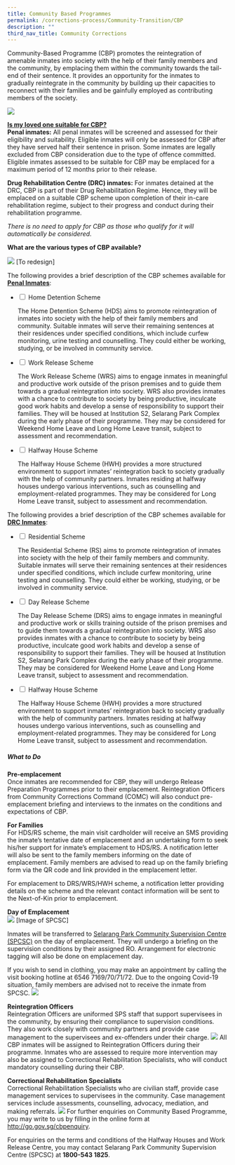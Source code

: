 ```yaml
---
title: Community Based Programmes
permalink: /corrections-process/Community-Transition/CBP
description: ""
third_nav_title: Community Corrections
---
```


Community-Based Programme (CBP) promotes the reintegration of amenable inmates into society with the help of their family members and the community, by emplacing them within the community towards the tail-end of their sentence. It provides an opportunity for the inmates to gradually reintegrate in the community by building up their capacities to reconnect with their families and be gainfully employed as contributing members of the society.

![](/images/Rehabilitation/CBP%20Infographic.png)

<strong><u>Is my loved one suitable for CBP?</u></strong><br>
**Penal inmates:** All penal inmates will be screened and assessed for their eligibility and suitability. Eligible inmates will only be assessed for CBP after they have served half their sentence in prison. Some inmates are legally excluded from CBP consideration due to the type of offence committed. Eligible inmates assessed to be suitable for CBP may be emplaced for a maximum period of 12 months prior to their release.

**Drug Rehabilitation Centre (DRC) inmates:** For inmates detained at the DRC, CBP is part of their Drug Rehabilitation Regime. Hence, they will be emplaced on a suitable CBP scheme upon completion of their in-care rehabilitation regime, subject to their progress and conduct during their rehabilitation programme. 

*There is no need to apply for CBP as those who qualify for it will automatically be considered.*

**What are the various types of CBP available?**

![](/images/Rehabilitation/Types%20of%20CBP.png)
[To redesign]

The following provides a brief description of the CBP schemes available for <Strong><u>Penal Inmates</u></Strong>:
<ul class="jekyllcodex_accordion">
  <li>
    <input type="checkbox" id="accordion1">
    <label for="accordion1">Home Detention Scheme</label>
    <div>
      <p>The Home Detention Scheme (HDS) aims to promote reintegration of inmates into society with the help of their family members and community. Suitable inmates will serve their remaining sentences at their residences under specified conditions, which include curfew monitoring, urine testing and counselling. They could either be working, studying, or be involved in community service.</p>
    </div>
	</li>  
  <li>
    <input type="checkbox" id="accordion2">
    <label for="accordion2">Work Release Scheme</label>
    <div>
      <p>The Work Release Scheme (WRS) aims to engage inmates in meaningful and productive work outside of the prison premises and to guide them towards a gradual reintegration into society. WRS also provides inmates with a chance to contribute to society by being productive, inculcate good work habits and develop a sense of responsibility to support their families. They will be housed at Institution S2, Selarang Park Complex during the early phase of their programme. They may be considered for Weekend Home Leave and Long Home Leave transit, subject to assessment and recommendation.</p>
    </div>
  </li>
	<li>
    <input type="checkbox" id="accordion3">
    <label for="accordion3">Halfway House Scheme</label>
    <div>
      <p>The Halfway House Scheme (HWH) provides a more structured environment to support inmates’ reintegration back to society gradually with the help of community partners. Inmates residing at halfway houses undergo various interventions, such as counselling and employment-related programmes. They may be considered for Long Home Leave transit, subject to assessment and recommendation.</p>
    </div>
  </li>
	</ul>
	
The following provides a brief description of the CBP schemes available for <Strong><u>DRC Inmates</u></Strong>:
<ul class="jekyllcodex_accordion">
  <li>
    <input type="checkbox" id="accordion4">
    <label for="accordion4">Residential Scheme</label>
    <div>
      <p>The Residential Scheme (RS) aims to promote reintegration of inmates into society with the help of their family members and community. Suitable inmates will serve their remaining sentences at their residences under specified conditions, which include curfew monitoring, urine testing and counselling. They could either be working, studying, or be involved in community service.</p>
    </div>
	</li>  
  <li>
    <input type="checkbox" id="accordion5">
    <label for="accordion5">Day Release Scheme</label>
    <div>
      <p>The Day Release Scheme (DRS) aims to engage inmates in meaningful and productive work or skills training outside of the prison premises and to guide them towards a gradual reintegration into society. WRS also provides inmates with a chance to contribute to society by being productive, inculcate good work habits and develop a sense of responsibility to support their families. They will be housed at Institution S2, Selarang Park Complex during the early phase of their programme. They may be considered for Weekend Home Leave and Long Home Leave transit, subject to assessment and recommendation.</p>
    </div>
  </li>
	<li>
    <input type="checkbox" id="accordion6">
    <label for="accordion6">Halfway House Scheme</label>
    <div>
      <p>The Halfway House Scheme (HWH) provides a more structured environment to support inmates’ reintegration back to society gradually with the help of community partners. Inmates residing at halfway houses undergo various interventions, such as counselling and employment-related programmes. They may be considered for Long Home Leave transit, subject to assessment and recommendation.</p>
    </div>
  </li>
	</ul>

##### What to Do
**Pre-emplacement**<br>
Once inmates are recommended for CBP, they will undergo Release Preparation Programmes prior to their emplacement. Reintegration Officers from Community Corrections Command (COMC) will also conduct pre-emplacement briefing and interviews to the inmates on the conditions and expectations of CBP.

**For Families** <br>
For HDS/RS scheme, the main visit cardholder will receive an SMS providing the inmate’s tentative date of emplacement and an undertaking form to seek his/her support for inmate’s emplacement to HDS/RS. A notification letter will also be sent to the family members informing on the date of emplacement. Family members are advised to read up on the family briefing form via the QR code and link provided in the emplacement letter.

For emplacement to DRS/WRS/HWH scheme, a notification letter providing details on the scheme and the relevant contact information will be sent to the Next-of-Kin prior to emplacement.

**Day of Emplacement**<br>
![](/images/Placeholder%20for%20Image.png)
[Image of SPCSC]

Inmates will be transferred to [Selarang Park Community Supervision Centre (SPCSC)](http://www.onemap.gov.sg/main/v2/?lat=1.3708718379447&lng=103.978312286363) on the day of emplacement. They will undergo a briefing on the supervision conditions by their assigned RO. Arrangement for electronic tagging will also be done on emplacement day.

If you wish to send in clothing, you may make an appointment by calling the visit booking hotline at 6546 7169/70/71/72. Due to the ongoing Covid-19 situation, family members are advised not to receive the inmate from SPCSC. 
![](/images/Rehabilitation/Emplacement%20Day.png)

**Reintegration Officers** <br>
Reintegration Officers are uniformed SPS staff that support supervisees in the community, by ensuring their compliance to supervision conditions. They also work closely with community partners and provide case management to the supervisees and ex-offenders under their charge. 
![](/images/Recruitment/RO.jpg)
All CBP inmates will be assigned to Reintegration Officers during their programme. Inmates who are assessed to require more intervention may also be assigned to Correctional Rehabilitation Specialists, who will conduct mandatory counselling during their CBP.

**Correctional Rehabilitation Specialists**<br>
Correctional Rehabilitation Specialists who are civilian staff, provide case management services to supervisees in the community. Case management services include assessments, counselling, advocacy, mediation, and making referrals.
![](/images/stock-photos/75A_1109.jpg)
For further enquiries on Community Based Programme, you may write to us by filling in the online form at http://go.gov.sg/cbpenquiry.

For enquiries on the terms and conditions of the Halfway Houses and Work Release Centre, you may contact Selarang Park Community Supervision Centre (SPCSC) at **1800-543 1825**.